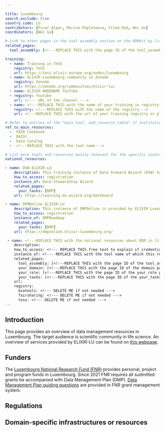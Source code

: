 ```yaml
---

title: Luxembourg
search_exclude: true
country_code: LU
contributors: [Pinar Alper, Marina Popleteeva, Vilem Ded, Wei Gu]
coordinators: [Wei Gu]

# Link to other pages in the tool assembly section on the RDMkit by listing the page_id 
related_pages:
  tool_assembly: [<!---REPLACE THIS with the page ID of the tool_assembly pages that you want to list here as related pages--->]

training:
  - name: Training in TeSS
    registry: TeSS
    url: https://tess.elixir-europe.org/nodes/luxembourg
  - name: ELIXIR Luxembourg community in Zenodo
    registry: Zenodo
    url: https://zenodo.org/communities/elixir-lu/
  - name: ELIXIR NODENAME YouTube
  - registry: Youtube
    url: <!--- URL of the channel --->
  - name: <!---REPLACE THIS with the name of your training in registry or platform--->
    registry: <!---REPLACE THIS with the name of the registry--->
    url: <!---REPLACE THIS with the url of your training registry or platform--->

# Refer to entries of the "main_tool_ and_resource_table" if institutions, organizations and projects from the country contribute to the development of international tools and resources. 
ref_to_main_resources: 
  -  FAIR Cookbook
  -  DAISY
  -  Data Catalog
  -  <!---REPLACE THIS with the tool name--->

# List here tools and resources mainly relevant for the specific country
national_resources: 

- name: DSW ELIXIR-LU
    description: This training instance of Data Steward Wizard (DSW) has several national DMP templates.
    how_to_access: registration
    instance_of: Data Stewardship Wizard
    related_pages:
      your_tasks: [DMP]
    url: https://learning.ds-wizard.org/dashboard

- name: DPMOnline ELIXIR-LU
    description: This instance of DMPOnline is provided by ELIXIR Luxembourg and has FNR template for Data Management Plan (DMP).
    how_to_access: registration
    instance_of: DMPRoadmap
    related_pages:
      your_tasks: [DMP]
    url: https://dmponline.elixir-luxembourg.org/

 - name: <!---REPLACE THIS with the national resources about RDM in life sciences such as local instances of tools, guidelines or regulations--->
    description:
    how_to_access: <!--- REPLACE THIS free text to explain if credentials, login, specific affiliations etc are needed to access the resource or tool--->
    instance_of: <!--- REPLACE THIS with the tool name of which this resource is an instance of, taken from the all tools and resources page --->
    related_pages:
      tool_assembly: [<!---REPLACE THIS with the page ID of the tool_assembly pages that you want to list here as related pages--->]
      your_domain: [<!---REPLACE THIS with the page ID of the domain pages that you want to list here as related pages--->]
      your_role: [<!---REPLACE THIS with the page ID of the your_role pages that you want to list here as related pages--->]
      your_tasks: [<!---REPLACE THIS with the page ID of the your_tasks pages that you want to list here as related pages--->]
    url:
    registry:
      biotools: <!--- DELETE ME if not needed --->
      fairsharing: <!--- DELETE ME if not needed --->
      tess: <!--- DELETE ME if not needed --->
---
```

<!---All the resources added above will appear on the table at the bottom of the page--->

<!---Following information for the page text--->
<!---Use this template as guidance, all fields are optional. Feel free to modify any section if you think it is necessary--->
<!---If the information is already in another resource, please include the link instead of duplicating information--->
<!---Please focus on resources that are relevant for the whole country for life sciences--->

## Introduction 
<!---General RDM considerations for your country, how to deal with RDM on a national level--->
This page provides an overview of data management resources in Luxembourg. The target audience is scientific community in life science. An overview of services provided by ELIXIR-LU can be found on [this webpage](https://elixir-luxembourg.org/services/catalog/).

## Funders
The [Luxembourg National Research Fund (FNR)](https://www.fnr.lu/) provides personal, project and program funds in Luxembourg. Since 2021 FNR requires all sudmitted grants be accompanied with Data Management Plan (DMP). [Data Management Plan guiding questions](https://storage.fnr.lu/index.php/s/urQOCMeKlgXexZF) are provided in FNR grant management system.

## Regulations
<!--- Ethical and legal regulations in the country, committees etc --->

## Domain-specific infrastructures or resources 
<!--- e.g. human data, covid-19. Please, only add domain-specific resources that you think don't fit in the table at the bottom--->
